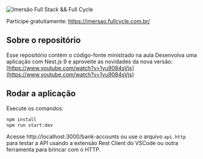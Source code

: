 ![Imersão Full Stack && Full Cycle](https://events-fullcycle.s3.amazonaws.com/events-fullcycle/static/site/img/grupo_4417.png)

Participe gratuitamente: https://imersao.fullcycle.com.br/

## Sobre o repositório
Esse repositório contém o código-fonte ministrado na aula Desenvolva uma aplicação com Nest.js 9 e aproveite as novidades da nova versão: [https://www.youtube.com/watch?v=1yu9084sVjs](https://www.youtube.com/watch?v=1yu9084sVjs)

## Rodar a aplicação

Execute os comandos:

```bash
npm install
npm run start:dev
```

Acesse http://localhost:3000/bank-accounts ou use o arquivo `api.http` para testar a API usando a extensão Rest Client do VSCode ou outra ferramenta para brincar com o HTTP.